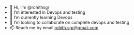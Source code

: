 - 👋 Hi, I’m @rohithsgr
- 👀 I’m interested in Devops and testing
- 🌱 I’m currently learning Devops
- 💞️ I’m looking to collaborate on complete devops and testing
- 📫 Reach me by email rohith.sgr@gmail.com

<!---
rohithsgr/rohithsgr is a ✨ special ✨ repository because its `README.md` (this file) appears on your GitHub profile.
You can click the Preview link to take a look at your changes.
--->
